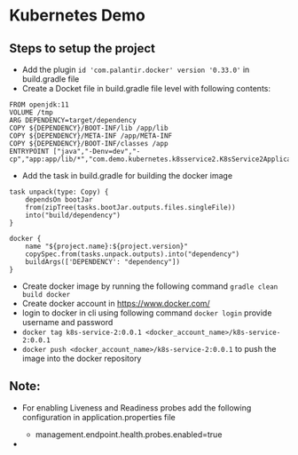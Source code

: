 # Kubernetes Demo

## Steps to setup the project
- Add the plugin ```id 'com.palantir.docker' version '0.33.0'``` in build.gradle file
- Create a Docket file in build.gradle file level with following contents:
```aidl
FROM openjdk:11
VOLUME /tmp
ARG DEPENDENCY=target/dependency
COPY ${DEPENDENCY}/BOOT-INF/lib /app/lib
COPY ${DEPENDENCY}/META-INF /app/META-INF
COPY ${DEPENDENCY}/BOOT-INF/classes /app
ENTRYPOINT ["java","-Denv=dev","-cp","app:app/lib/*","com.demo.kubernetes.k8sservice2.K8sService2Application"]
```
- Add the task in build.gradle for building the docker image
```aidl
task unpack(type: Copy) {
    dependsOn bootJar
    from(zipTree(tasks.bootJar.outputs.files.singleFile))
    into("build/dependency")
}

docker {
    name "${project.name}:${project.version}"
    copySpec.from(tasks.unpack.outputs).into("dependency")
    buildArgs(['DEPENDENCY': "dependency"])
}
```
- Create docker image by running the following command ```gradle clean build docker```
- Create docker account in https://www.docker.com/
- login to docker in cli using following command ```docker login``` provide username and password
- ```docker tag k8s-service-2:0.0.1 <docker_account_name>/k8s-service-2:0.0.1```
- ```docker push <docker_account_name>/k8s-service-2:0.0.1``` to push the image into the docker repository

## Note:
- For enabling Liveness and Readiness probes add the following configuration in application.properties file
    - management.endpoint.health.probes.enabled=true

- 